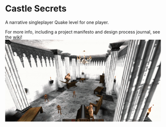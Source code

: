 # Castle Secrets

A narrative singleplayer Quake level for one player.

For more info, including a project manifesto and design process journal, see the [wiki](https://github.com/dcarrera10/BeneathTheIce/wiki)!
![Gameplay Gif](https://github.com/dcarrera10/CastleSecrets/blob/main/images/ezgif-3-fcb1bdd309.gif)

